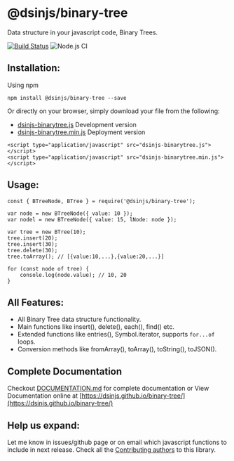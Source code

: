# @dsinjs/binary-tree
Data structure in your javascript code, Binary Trees.

[![Build Status](https://travis-ci.com/dsinjs/binary-tree.svg?branch=main)](https://travis-ci.com/dsinjs/binary-tree)
![Node.js CI](https://github.com/dsinjs/binary-tree/workflows/Node.js%20CI/badge.svg?branch=main)

## Installation:
Using npm
```
npm install @dsinjs/binary-tree --save
```
Or directly on your browser, simply download your file from the following:
- [dsinjs-binarytree.js](dist/dsinjs-binarytree.js) Development version
- [dsinjs-binarytree.min.js](dist/dsinjs-binarytree.min.js) Deployment version
```
<script type="application/javascript" src="dsinjs-binarytree.js"></script>
<script type="application/javascript" src="dsinjs-binarytree.min.js"></script>
```
## Usage:
```
const { BTreeNode, BTree } = require('@dsinjs/binary-tree');
```
```
var node = new BTreeNode({ value: 10 });
var nodel = new BTreeNode({ value: 15, lNode: node });
```
```
var tree = new BTree(10);
tree.insert(20);
tree.insert(30);
tree.delete(30);
tree.toArray(); // [{value:10,...},{value:20,...}]
```
```
for (const node of tree) {
    console.log(node.value); // 10, 20
}
```
## All Features:
- All Binary Tree data structure functionality.
- Main functions like insert(), delete(), each(), find() etc.
- Extended functions like entries(), Symbol.iterator, supports `for...of` loops.
- Conversion methods like fromArray(), toArray(), toString(), toJSON().

## Complete Documentation
Checkout [DOCUMENTATION.md](DOCUMENTATION.md) for complete documentation or View Documentation online at [https://dsinjs.github.io/binary-tree/](https://dsinjs.github.io/binary-tree/)


## Help us expand:
Let me know in issues/github page or on email which javascript functions to include in next release.
Check all the [Contributing authors](CONTRIBUTING.md) to this library.